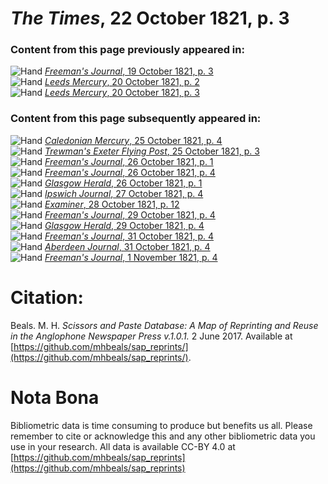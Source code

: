 # *The Times*, 22 October 1821, p. 3  
  
### Content from this page previously appeared in:  
![Hand](http://scissorsandpaste.net/wp-content/uploads/2017/06/smallhandpointer.png) [*Freeman's Journal*, 19 October 1821, p. 3](https://mhbeals.github.io/sap_html/Freeman's-Journal/Freeman's-Journal-19-October-1821-p-3)  
![Hand](http://scissorsandpaste.net/wp-content/uploads/2017/06/smallhandpointer.png) [*Leeds Mercury*, 20 October 1821, p. 2](https://mhbeals.github.io/sap_html/Leeds-Mercury/Leeds-Mercury-20-October-1821-p-2)  
![Hand](http://scissorsandpaste.net/wp-content/uploads/2017/06/smallhandpointer.png) [*Leeds Mercury*, 20 October 1821, p. 3](https://mhbeals.github.io/sap_html/Leeds-Mercury/Leeds-Mercury-20-October-1821-p-3)  
  
### Content from this page subsequently appeared in:  
![Hand](http://scissorsandpaste.net/wp-content/uploads/2017/06/smallhandpointer.png) [*Caledonian Mercury*, 25 October 1821, p. 4](https://mhbeals.github.io/sap_html/Caledonian-Mercury/Caledonian-Mercury-25-October-1821-p-4)  
![Hand](http://scissorsandpaste.net/wp-content/uploads/2017/06/smallhandpointer.png) [*Trewman's Exeter Flying Post*, 25 October 1821, p. 3](https://mhbeals.github.io/sap_html/Trewman's-Exeter-Flying-Post/Trewman's-Exeter-Flying-Post-25-October-1821-p-3)  
![Hand](http://scissorsandpaste.net/wp-content/uploads/2017/06/smallhandpointer.png) [*Freeman's Journal*, 26 October 1821, p. 1](https://mhbeals.github.io/sap_html/Freeman's-Journal/Freeman's-Journal-26-October-1821-p-1)  
![Hand](http://scissorsandpaste.net/wp-content/uploads/2017/06/smallhandpointer.png) [*Freeman's Journal*, 26 October 1821, p. 4](https://mhbeals.github.io/sap_html/Freeman's-Journal/Freeman's-Journal-26-October-1821-p-4)  
![Hand](http://scissorsandpaste.net/wp-content/uploads/2017/06/smallhandpointer.png) [*Glasgow Herald*, 26 October 1821, p. 1](https://mhbeals.github.io/sap_html/Glasgow-Herald/Glasgow-Herald-26-October-1821-p-1)  
![Hand](http://scissorsandpaste.net/wp-content/uploads/2017/06/smallhandpointer.png) [*Ipswich Journal*, 27 October 1821, p. 4](https://mhbeals.github.io/sap_html/Ipswich-Journal/Ipswich-Journal-27-October-1821-p-4)  
![Hand](http://scissorsandpaste.net/wp-content/uploads/2017/06/smallhandpointer.png) [*Examiner*, 28 October 1821, p. 12](https://mhbeals.github.io/sap_html/Examiner/Examiner-28-October-1821-p-12)  
![Hand](http://scissorsandpaste.net/wp-content/uploads/2017/06/smallhandpointer.png) [*Freeman's Journal*, 29 October 1821, p. 4](https://mhbeals.github.io/sap_html/Freeman's-Journal/Freeman's-Journal-29-October-1821-p-4)  
![Hand](http://scissorsandpaste.net/wp-content/uploads/2017/06/smallhandpointer.png) [*Glasgow Herald*, 29 October 1821, p. 4](https://mhbeals.github.io/sap_html/Glasgow-Herald/Glasgow-Herald-29-October-1821-p-4)  
![Hand](http://scissorsandpaste.net/wp-content/uploads/2017/06/smallhandpointer.png) [*Freeman's Journal*, 31 October 1821, p. 4](https://mhbeals.github.io/sap_html/Freeman's-Journal/Freeman's-Journal-31-October-1821-p-4)  
![Hand](http://scissorsandpaste.net/wp-content/uploads/2017/06/smallhandpointer.png) [*Aberdeen Journal*, 31 October 1821, p. 4](https://mhbeals.github.io/sap_html/Aberdeen-Journal/Aberdeen-Journal-31-October-1821-p-4)  
![Hand](http://scissorsandpaste.net/wp-content/uploads/2017/06/smallhandpointer.png) [*Freeman's Journal*, 1 November 1821, p. 4](https://mhbeals.github.io/sap_html/Freeman's-Journal/Freeman's-Journal-1-November-1821-p-4)  


# Citation: 

Beals. M. H. *Scissors and Paste Database: A Map of Reprinting and Reuse in the Anglophone Newspaper Press v.1.0.1.* 2 June 2017. Available at [https://github.com/mhbeals/sap_reprints/](https://github.com/mhbeals/sap_reprints/). 

# Nota Bona

Bibliometric data is time consuming to produce but benefits us all. Please remember to cite or acknowledge this and any other bibliometric data you use in your research. All data is available CC-BY 4.0 at [https://github.com/mhbeals/sap_reprints](https://github.com/mhbeals/sap_reprints)